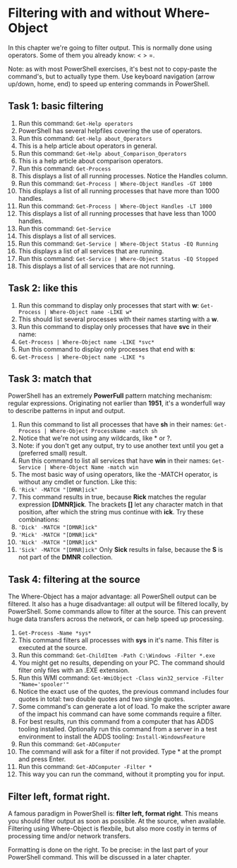 # Filtering with and without Where-Object
In this chapter we're going to filter output. This is normally done using operators. Some of them you already know: < > =.

Note: as with most PowerShell exercises, it's best not to copy-paste the command's, but to actually type them. Use keyboard navigation (arrow up/down, home, end) to speed up entering commands in PowerShell.

## Task 1: basic filtering
1. Run this command: ```Get-Help operators```
1. PowerShell has several helpfiles covering the use of operators.
1. Run this command: ```Get-Help about_Operators```
1. This is a help article about operators in general.
1. Run this command: ```Get-Help about_Comparison_Operators```
1. This is a help article about comparison operators.
1. Run this command: ```Get-Process```
1. This displays a list of all running processes. Notice the Handles column.
1. Run this command: ```Get-Process | Where-Object Handles -GT 1000```
1. This displays a list of all running processes that have more than 1000 handles.
1. Run this command: ```Get-Process | Where-Object Handles -LT 1000```
1. This displays a list of all running processes that have less than 1000 handles.
1. Run this command: ```Get-Service```
1. This displays a list of all services.
1. Run this command: ```Get-Service | Where-Object Status -EQ Running```
1. This displays a list of all services that are running.
1. Run this command: ```Get-Service | Where-Object Status -EQ Stopped```
1. This displays a list of all services that are not running.


## Task 2: like this
1. Run this command to display only processes that start with **w**: ```Get-Process | Where-Object name -LIKE w*```
1. This should list several processes with their names starting with a **w**.
1. Run this command to display only processes that have **svc** in their name:
1. ```Get-Process | Where-Object name -LIKE *svc*```
1. Run this command to display only processes that end with **s**:
1. ```Get-Process | Where-Object name -LIKE *s```


## Task 3: match that
PowerShell has an extremely **PowerFull** pattern matching mechanism: regular expressions. Originating not earlier than **1951**, it's a wonderfull way to describe patterns in input and output.
1. Run this command to list all processes that have **sh** in their names: ```Get-Process | Where-Object ProcessName -match sh```
1. Notice that we're not using any wildcards, like * or ?.
1. Note: if you don't get any output, try to use another text until you get a (preferred small) result.
1. Run this command to list all services that have **win** in their names: ```Get-Service | Where-Object Name -match win```
1. The most basic way of using operators, like the -MATCH operator, is without any cmdlet or function. Like this:
1. ```'Rick' -MATCH "[DMNR]ick"```
1. This command results in true, because **Rick** matches the regular expression **[DMNR]ick**. The brackets **[]** let any character match in that position, after which the string mus continue with **ick**. Try these combinations:
1. ```'Dick' -MATCH "[DMNR]ick"```
1. ```'Mick' -MATCH "[DMNR]ick"```
1. ```'Nick' -MATCH "[DMNR]ick"```
1. ```'Sick' -MATCH "[DMNR]ick"```
Only **Sick** results in false, because the **S** is not part of the **DMNR** collection.


## Task 4: filtering at the source
The Where-Object has a major advantage: all PowerShell output can be filtered. It also has a huge disadvantage: all output will be filtered locally, by PowerShell. Some commands allow to filter at the source. This can prevent huge data transfers across the network, or can help speed up processing.
1. ```Get-Process -Name *sys*```
1. This command filters all processes with **sys** in it's name. This filter is executed at the source.
1. Run this command: ```Get-ChildItem -Path C:\Windows -Filter *.exe```
1. You might get no results, depending on your PC. The command should filter only files with an .EXE extension.
1. Run this WMI command: ```Get-WmiObject -Class win32_service -Filter "Name='spooler'"```
1. Notice the exact use of the quotes, the previous command includes four quotes in total: two double quotes and two single quotes.
1. Some command's can generate a lot of load. To make the scripter aware of the impact his command can have some commands require a filter.
1. For best results, run this command from a computer that has ADDS tooling installed. Optionally run this command from a server in a test environment to install the ADDS tooling: ```Install-WindowsFeature```
1. Run this command: ```Get-ADComputer```
1. The command will ask for a filter if not provided. Type * at the prompt and press Enter.
1. Run this command: ```Get-ADComputer -Filter *```
1. This way you can run the command, without it prompting you for input.


## Filter left, format right.
A famous paradigm in PowerShell is: **filter left, format right**. This means you should filter output as soon as possible. At the source, when available. Filtering using Where-Object is flexbile, but also more costly in terms of processing time and/or network transfers.

Formatting is done on the right. To be precise: in the last part of your PowerShell command. This will be discussed in a later chapter.
